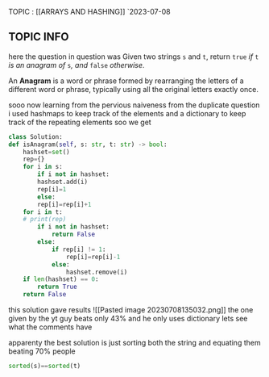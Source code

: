 TOPIC : [[ARRAYS AND HASHING]]
`2023-07-08

## TOPIC INFO 
here the question in question was 
Given two strings `s` and `t`, return `true` _if_ `t` _is an anagram of_ `s`_, and_ `false` _otherwise_.

An **Anagram** is a word or phrase formed by rearranging the letters of a different word or phrase, typically using all the original letters exactly once.

sooo now learning from the pervious naiveness from the duplicate question i used hashmaps to keep track of the elements and a dictionary to keep track of the repeating elements soo we get

```python
class Solution:
def isAnagram(self, s: str, t: str) -> bool:
	hashset=set()	
	rep={}	
	for i in s:	
		if i not in hashset:		
		hashset.add(i)		
		rep[i]=1		
		else:		
		rep[i]=rep[i]+1	
	for i in t:	
	# print(rep)	
		if i not in hashset:		
			return False		
		else:		
			if rep[i] != 1:		
				rep[i]=rep[i]-1		
			else:		
				hashset.remove(i)	
	if len(hashset) == 0:	
		return True	
	return False
```
this solution gave results 
![[Pasted image 20230708135032.png]]
the one given by the yt guy beats only 43% and he only uses dictionary lets see what the comments have

apparenty the best solution is just sorting both the string and equating them beating 70% people 

```python
sorted(s)==sorted(t)
```
